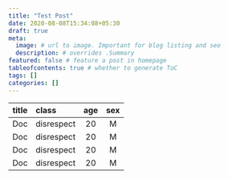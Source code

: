 ```yaml
---
title: "Test Post"
date: 2020-08-08T15:34:08+05:30
draft: true
meta:
  image: # url to image. Important for blog listing and seo
  description: # overrides .Summary
featured: false # feature a post in homepage
tableofcontents: true # whether to generate ToC
tags: []
categories: []
---
```


| title | class      | age | sex |
| :---: | :--------- | :-: | :-: |
|  Doc  | disrespect | 20  |  M  |
|  Doc  | disrespect | 20  |  M  |
|  Doc  | disrespect | 20  |  M  |
|  Doc  | disrespect | 20  |  M  |

